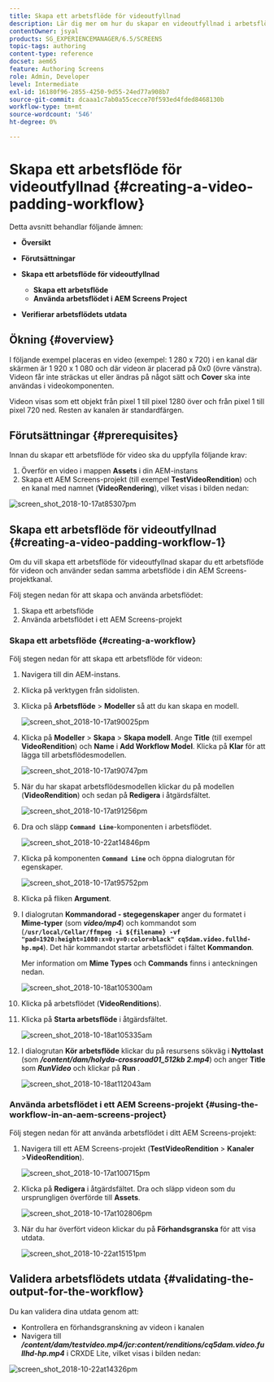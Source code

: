 ```yaml
---
title: Skapa ett arbetsflöde för videoutfyllnad
description: Lär dig mer om hur du skapar en videoutfyllnad i arbetsflödet för dina resurser.
contentOwner: jsyal
products: SG_EXPERIENCEMANAGER/6.5/SCREENS
topic-tags: authoring
content-type: reference
docset: aem65
feature: Authoring Screens
role: Admin, Developer
level: Intermediate
exl-id: 16180f96-2855-4250-9d55-24ed77a908b7
source-git-commit: dcaaa1c7ab0a55cecce70f593ed4fded8468130b
workflow-type: tm+mt
source-wordcount: '546'
ht-degree: 0%

---
```


# Skapa ett arbetsflöde för videoutfyllnad {#creating-a-video-padding-workflow}

Detta avsnitt behandlar följande ämnen:

* **Översikt**
* **Förutsättningar**
* **Skapa ett arbetsflöde för videoutfyllnad**
   * **Skapa ett arbetsflöde**
   * **Använda arbetsflödet i AEM Screens Project**

* **Verifierar arbetsflödets utdata**

## Ökning {#overview}

I följande exempel placeras en video (exempel: 1 280 x 720) i en kanal där skärmen är 1 920 x 1 080 och där videon är placerad på 0x0 (övre vänstra). Videon får inte sträckas ut eller ändras på något sätt och **Cover** ska inte användas i videokomponenten.

Videon visas som ett objekt från pixel 1 till pixel 1280 över och från pixel 1 till pixel 720 ned. Resten av kanalen är standardfärgen.

## Förutsättningar {#prerequisites}

Innan du skapar ett arbetsflöde för video ska du uppfylla följande krav:

1. Överför en video i mappen **Assets** i din AEM-instans
1. Skapa ett AEM Screens-projekt (till exempel **TestVideoRendition**) och en kanal med namnet (**VideoRendering**), vilket visas i bilden nedan:

![screen_shot_2018-10-17at85307pm](assets/screen_shot_2018-10-17at85307pm.png)

## Skapa ett arbetsflöde för videoutfyllnad {#creating-a-video-padding-workflow-1}

Om du vill skapa ett arbetsflöde för videoutfyllnad skapar du ett arbetsflöde för videon och använder sedan samma arbetsflöde i din AEM Screens-projektkanal.

Följ stegen nedan för att skapa och använda arbetsflödet:

1. Skapa ett arbetsflöde
1. Använda arbetsflödet i ett AEM Screens-projekt

### Skapa ett arbetsflöde {#creating-a-workflow}

Följ stegen nedan för att skapa ett arbetsflöde för videon:

1. Navigera till din AEM-instans.
1. Klicka på verktygen från sidolisten.
1. Klicka på **Arbetsflöde** > **Modeller** så att du kan skapa en modell.

   ![screen_shot_2018-10-17at90025pm](assets/screen_shot_2018-10-17at90025pm.png)

1. Klicka på **Modeller** > **Skapa** > **Skapa modell**. Ange **Title** (till exempel **VideoRendition**) och **Name** i **Add Workflow Model**. Klicka på **Klar** för att lägga till arbetsflödesmodellen.

   ![screen_shot_2018-10-17at90747pm](assets/screen_shot_2018-10-17at90747pm.png)

1. När du har skapat arbetsflödesmodellen klickar du på modellen (**VideoRendition**) och sedan på **Redigera** i åtgärdsfältet.

   ![screen_shot_2018-10-17at91256pm](assets/screen_shot_2018-10-17at91256pm.png)

1. Dra och släpp **`Command Line`**-komponenten i arbetsflödet.

   ![screen_shot_2018-10-22at14846pm](assets/screen_shot_2018-10-22at14846pm.png)

1. Klicka på komponenten **`Command Line`** och öppna dialogrutan för egenskaper.

   ![screen_shot_2018-10-17at95752pm](assets/screen_shot_2018-10-17at95752pm.png)

1. Klicka på fliken **Argument**.
1. I dialogrutan **Kommandorad - stegegenskaper** anger du formatet i **Mime-typer** (som ***video/mp4***) och kommandot som (**`/usr/local/Cellar/ffmpeg -i ${filename} -vf "pad=1920:height=1080:x=0:y=0:color=black" cq5dam.video.fullhd-hp.mp4`**). Det här kommandot startar arbetsflödet i fältet **Kommandon**.

   Mer information om **Mime Types** och **Commands** finns i anteckningen nedan.

   ![screen_shot_2018-10-18at105300am](assets/screen_shot_2018-10-18at105300am.png)

1. Klicka på arbetsflödet (**VideoRenditions**).
1. Klicka på **Starta arbetsflöde** i åtgärdsfältet.

   ![screen_shot_2018-10-18at105335am](assets/screen_shot_2018-10-18at105335am.png)

1. I dialogrutan **Kör arbetsflöde** klickar du på resursens sökväg i **Nyttolast** (som ***/content/dam/holyda-crossroad01_512kb 2.mp4***) och anger **Title** som ***RunVideo*** och klickar på **Run** .

   ![screen_shot_2018-10-18at112043am](assets/screen_shot_2018-10-18at112043am.png)

### Använda arbetsflödet i ett AEM Screens-projekt {#using-the-workflow-in-an-aem-screens-project}

Följ stegen nedan för att använda arbetsflödet i ditt AEM Screens-projekt:

1. Navigera till ett AEM Screens-projekt (**TestVideoRendition** > **Kanaler** >**VideoRendition**).

   ![screen_shot_2018-10-17at100715pm](assets/screen_shot_2018-10-17at100715pm.png)

1. Klicka på **Redigera** i åtgärdsfältet. Dra och släpp videon som du ursprungligen överförde till **Assets**.

   ![screen_shot_2018-10-17at102806pm](assets/screen_shot_2018-10-17at102806pm.png)

1. När du har överfört videon klickar du på **Förhandsgranska** för att visa utdata.

   ![screen_shot_2018-10-22at15151pm](assets/screen_shot_2018-10-22at15151pm.png)

## Validera arbetsflödets utdata {#validating-the-output-for-the-workflow}

Du kan validera dina utdata genom att:

* Kontrollera en förhandsgranskning av videon i kanalen
* Navigera till ***/content/dam/testvideo.mp4/jcr:content/renditions/cq5dam.video.fullhd-hp.mp4*** i CRXDE Lite, vilket visas i bilden nedan:

![screen_shot_2018-10-22at14326pm](assets/screen_shot_2018-10-22at14326pm.png)
